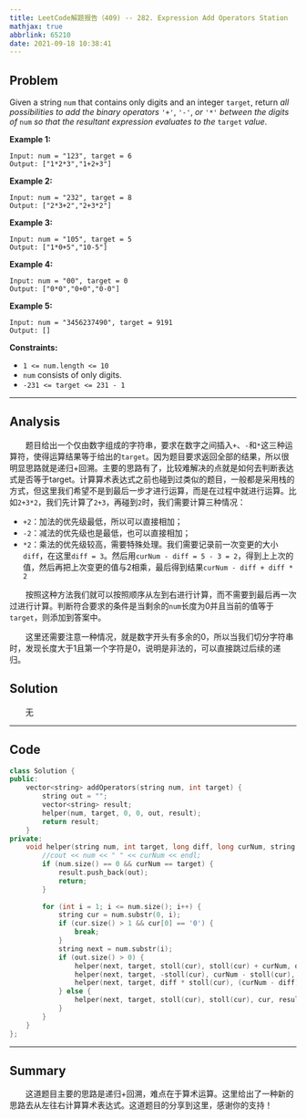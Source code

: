 ```yaml
---
title: LeetCode解题报告（409) -- 282. Expression Add Operators Station
mathjax: true
abbrlink: 65210
date: 2021-09-18 10:38:41
---
```


## Problem

Given a string `num` that contains only digits and an integer `target`, return *all possibilities to add the binary operators* `'+'`, `'-'`, *or* `'*'` *between the digits of* `num` *so that the resultant expression evaluates to the* `target` *value*.

<!-- more -->

**Example 1:**

```
Input: num = "123", target = 6
Output: ["1*2*3","1+2+3"]
```

**Example 2:**

```
Input: num = "232", target = 8
Output: ["2*3+2","2+3*2"]
```

**Example 3:**

```
Input: num = "105", target = 5
Output: ["1*0+5","10-5"]
```

**Example 4:**

```
Input: num = "00", target = 0
Output: ["0*0","0+0","0-0"]
```

**Example 5:**

```
Input: num = "3456237490", target = 9191
Output: []
```

**Constraints:**

- `1 <= num.length <= 10`
- `num` consists of only digits.
- `-231 <= target <= 231 - 1`

------

## Analysis

&emsp;&emsp;题目给出一个仅由数字组成的字符串，要求在数字之间插入`+`、`-`和`*`这三种运算符，使得运算结果等于给出的`target`。因为题目要求返回全部的结果，所以很明显思路就是递归+回溯。主要的思路有了，比较难解决的点就是如何去判断表达式是否等于target。计算算术表达式之前也碰到过类似的题目，一般都是采用栈的方式，但这里我们希望不是到最后一步才进行运算，而是在过程中就进行运算。比如`2+3*2`，我们先计算了`2+3`，再碰到`2`时，我们需要计算三种情况：

+ `+2`：加法的优先级最低，所以可以直接相加；
+ `-2`：减法的优先级也是最低，也可以直接相加；
+ `*2`：乘法的优先级较高，需要特殊处理。我们需要记录前一次变更的大小`diff`，在这里`diff = 3`。然后用`curNum - diff = 5 - 3 = 2`，得到上上次的值，然后再把上次变更的值与2相乘，最后得到结果`curNum - diff + diff * 2`

&emsp;&emsp;按照这种方法我们就可以按照顺序从左到右进行计算，而不需要到最后再一次过进行计算。判断符合要求的条件是当剩余的`num`长度为0并且当前的值等于`target`，则添加到答案中。

&emsp;&emsp;这里还需要注意一种情况，就是数字开头有多余的0，所以当我们切分字符串时，发现长度大于1且第一个字符是0，说明是非法的，可以直接跳过后续的递归。

## Solution

&emsp;&emsp;无

------

## Code

```c++
class Solution {
public:
    vector<string> addOperators(string num, int target) {
        string out = "";
        vector<string> result;
        helper(num, target, 0, 0, out, result);
        return result;
    }
private:
    void helper(string num, int target, long diff, long curNum, string out, vector<string> &result) {
        //cout << num << " " << curNum << endl;
        if (num.size() == 0 && curNum == target) {
            result.push_back(out);
            return;
        }
        
        for (int i = 1; i <= num.size(); i++) {
            string cur = num.substr(0, i);
            if (cur.size() > 1 && cur[0] == '0') {
                break;
            }
            string next = num.substr(i);
            if (out.size() > 0) {
                helper(next, target, stoll(cur), stoll(cur) + curNum, out + "+" + cur, result);
                helper(next, target, -stoll(cur), curNum - stoll(cur), out + "-" + cur, result);
                helper(next, target, diff * stoll(cur), (curNum - diff) + diff * stoll(cur), out + "*" + cur, result);
            } else {
                helper(next, target, stoll(cur), stoll(cur), cur, result);
            }
        }
    }
};
```

------

## Summary

&emsp;&emsp;这道题目主要的思路是递归+回溯，难点在于算术运算。这里给出了一种新的思路去从左往右计算算术表达式。这道题目的分享到这里，感谢你的支持！


